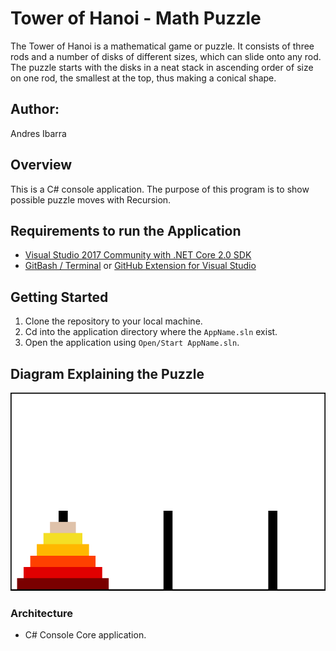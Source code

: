 # Tower of Hanoi - Math Puzzle
The Tower of Hanoi is a mathematical game or puzzle. It consists of three rods and a number of disks of different sizes, which can slide onto any rod. The puzzle starts with the disks in a neat stack in ascending order of size on one rod, the smallest at the top, thus making a conical shape.

## Author: 
Andres Ibarra

## Overview
This is a C# console application. The purpose of this program is to show possible puzzle moves with Recursion.

## Requirements to run the Application
- [Visual Studio 2017 Community with .NET Core 2.0 SDK](https://www.microsoft.com/net/core#windowscmd)
- [GitBash / Terminal](https://git-scm.com/downloads) or [GitHub Extension for Visual Studio](https://visualstudio.github.com)

## Getting Started
1. Clone the repository to your local machine.
2. Cd into the application directory where the `AppName.sln` exist.
3. Open the application using `Open/Start AppName.sln`.

## Diagram Explaining the Puzzle
![Tower Of Hanoi](TowerOfHanoi.gif?raw=true "Inheritance")

### Architecture
 - C# Console Core application.